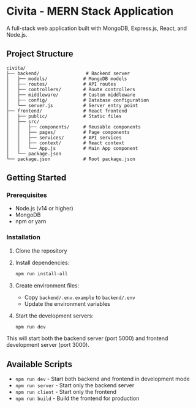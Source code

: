 # Civita - MERN Stack Application

A full-stack web application built with MongoDB, Express.js, React, and Node.js.

## Project Structure

```
civita/
├── backend/                 # Backend server
│   ├── models/             # MongoDB models
│   ├── routes/             # API routes
│   ├── controllers/        # Route controllers
│   ├── middleware/         # Custom middleware
│   ├── config/             # Database configuration
│   └── server.js           # Server entry point
├── frontend/               # React frontend
│   ├── public/             # Static files
│   ├── src/
│   │   ├── components/     # Reusable components
│   │   ├── pages/          # Page components
│   │   ├── services/       # API services
│   │   ├── context/        # React context
│   │   └── App.js          # Main App component
│   └── package.json
└── package.json            # Root package.json
```

## Getting Started

### Prerequisites
- Node.js (v14 or higher)
- MongoDB
- npm or yarn

### Installation

1. Clone the repository
2. Install dependencies:
   ```bash
   npm run install-all
   ```

3. Create environment files:
   - Copy `backend/.env.example` to `backend/.env`
   - Update the environment variables

4. Start the development servers:
   ```bash
   npm run dev
   ```

This will start both the backend server (port 5000) and frontend development server (port 3000).

## Available Scripts

- `npm run dev` - Start both backend and frontend in development mode
- `npm run server` - Start only the backend server
- `npm run client` - Start only the frontend
- `npm run build` - Build the frontend for production
